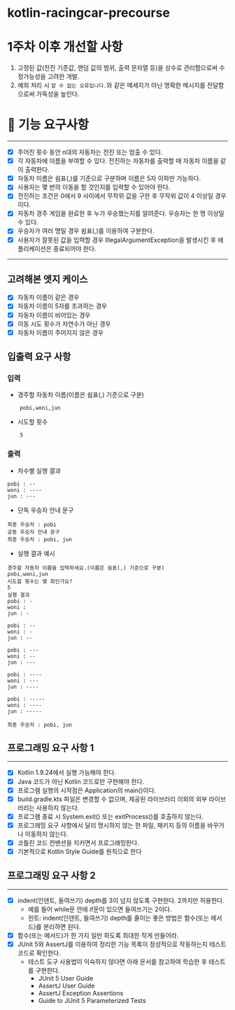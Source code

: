 # kotlin-racingcar-precourse

# 1주차 이후 개선할 사항
1. 고정된 값(전진 기준값, 랜덤 값의 범위, 출력 문자열 등)을 상수로 관리함으로써 수정가능성을 고려한 개발. 
2. 예외 처리 시 `알 수 없는 오류입니다.`와 같은 메세지가 아닌 명확한 메시지를 전달함으로써 가독성을 높인다.

# 🎯 기능 요구사항

---

- [x] 주어진 횟수 동안 n대의 자동차는 전진 또는 멈출 수 있다.
- [x] 각 자동차에 이름을 부여할 수 있다. 전진하는 자동차를 출력할 때 자동차 이름을 같이 출력한다.
- [x] 자동차 이름은 쉼표(,)를 기준으로 구분하며 이름은 5자 이하만 가능하다.
- [x] 사용자는 몇 번의 이동을 할 것인지를 입력할 수 있어야 한다.
- [x] 전진하는 조건은 0에서 9 사이에서 무작위 값을 구한 후 무작위 값이 4 이상일 경우이다.
- [x] 자동차 경주 게임을 완료한 후 누가 우승했는지를 알려준다. 우승자는 한 명 이상일 수 있다.
- [x] 우승자가 여러 명일 경우 쉼표(,)를 이용하여 구분한다.
- [x] 사용자가 잘못된 값을 입력할 경우 IllegalArgumentException을 발생시킨 후 애플리케이션은 종료되어야 한다.

---
## 고려해본 엣지 케이스
- [x] 자동차 이름이 같은 경우
- [x] 자동차 이름이 5자를 초과하는 경우
- [x] 자동차 이름이 비어있는 경우
- [x] 이동 시도 횟수가 자연수가 아닌 경우
- [x] 자동차 이름이 주어지지 않은 경우

## 입출력 요구 사항
### 입력
- 경주할 자동차 이름(이름은 쉼표(,) 기준으로 구분)
```console
    pobi,woni,jun 
```

- 시도할 횟수
```console
    5
```
### 출력
- 차수별 실행 결과
```console
pobi : --
woni : ----
jun : ---
```
- 단독 우승자 안내 문구
```console
최종 우승자 : pobi
공동 우승자 안내 문구
최종 우승자 : pobi, jun
```
- 실행 결과 예시
```console
경주할 자동차 이름을 입력하세요.(이름은 쉼표(,) 기준으로 구분)
pobi,woni,jun
시도할 횟수는 몇 회인가요?
5
실행 결과
pobi : -
woni :
jun : -

pobi : --
woni : -
jun : --

pobi : ---
woni : --
jun : ---

pobi : ----
woni : ---
jun : ----

pobi : -----
woni : ----
jun : -----

최종 우승자 : pobi, jun
```

## 프로그래밍 요구 사항 1

---

- [x] Kotlin 1.9.24에서 실행 가능해야 한다.
- [x] Java 코드가 아닌 Kotlin 코드로만 구현해야 한다.
- [x] 프로그램 실행의 시작점은 Application의 main()이다.
- [x] build.gradle.kts 파일은 변경할 수 없으며, 제공된 라이브러리 이외의 외부 라이브러리는 사용하지 않는다.
- [x] 프로그램 종료 시 System.exit() 또는 exitProcess()를 호출하지 않는다.
- [x] 프로그래밍 요구 사항에서 달리 명시하지 않는 한 파일, 패키지 등의 이름을 바꾸거나 이동하지 않는다.
- [x] 코틀린 코드 컨벤션을 지키면서 프로그래밍한다.
- [x] 기본적으로 Kotlin Style Guide를 원칙으로 한다

## 프로그래밍 요구 사항 2

---

- [x] indent(인덴트, 들여쓰기) depth를 3이 넘지 않도록 구현한다. 2까지만 허용한다.
  - 예를 들어 while문 안에 if문이 있으면 들여쓰기는 2이다.
  - 힌트: indent(인덴트, 들여쓰기) depth를 줄이는 좋은 방법은 함수(또는 메서드)를 분리하면 된다.
- [x] 함수(또는 메서드)가 한 가지 일만 하도록 최대한 작게 만들어라.
- [x] JUnit 5와 AssertJ를 이용하여 정리한 기능 목록이 정상적으로 작동하는지 테스트 코드로 확인한다.
  - 테스트 도구 사용법이 익숙하지 않다면 아래 문서를 참고하여 학습한 후 테스트를 구현한다.
    - JUnit 5 User Guide
    - AssertJ User Guide
    - AssertJ Exception Assertions
    - Guide to JUnit 5 Parameterized Tests